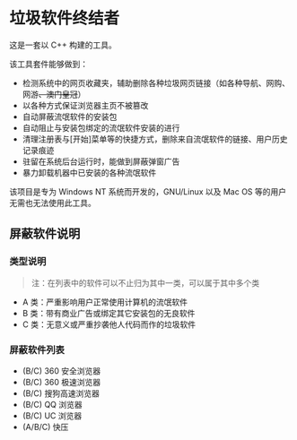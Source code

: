 # 垃圾软件终结者
这是一套以 C++ 构建的工具。

该工具套件能够做到：
- 检测系统中的网页收藏夹，辅助删除各种垃圾网页链接（如各种导航、网购、网游~~、澳门皇冠~~）
- 以各种方式保证浏览器主页不被篡改
- 自动屏蔽流氓软件的安装包
- 自动阻止与安装包绑定的流氓软件安装的进行
- 清理注册表与\[开始\]菜单等的快捷方式，删除来自流氓软件的链接、用户历史记录痕迹
- 驻留在系统后台运行时，能做到屏蔽弹窗广告
- 暴力卸载机器中已安装的各种流氓软件

该项目是专为 Windows NT 系统而开发的，GNU/Linux 以及 Mac OS 等的用户无需也无法使用此工具。

## 屏蔽软件说明
### 类型说明
> 注：在列表中的软件可以不止归为其中一类，可以属于其中多个类
- A 类：严重影响用户正常使用计算机的流氓软件
- B 类：带有商业广告或绑定其它安装包的无良软件
- C 类：无意义或严重抄袭他人代码而作的垃圾软件
### 屏蔽软件列表
- (B/C) 360 安全浏览器
- (B/C) 360 极速浏览器
- (B/C) 搜狗高速浏览器
- (B/C) QQ 浏览器
- (B/C) UC 浏览器
- (A/B/C) 快压
